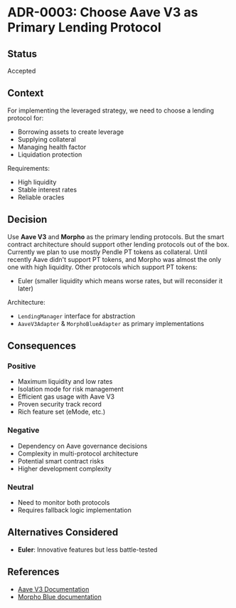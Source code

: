 # ADR-0003: Choose Aave V3 as Primary Lending Protocol

## Status
Accepted

## Context
For implementing the leveraged strategy, we need to choose a lending protocol for:
- Borrowing assets to create leverage
- Supplying collateral
- Managing health factor
- Liquidation protection

Requirements:
- High liquidity
- Stable interest rates
- Reliable oracles

## Decision
Use **Aave V3** and **Morpho** as the primary lending protocols. But the smart contract architecture should support other lending protocols out of the box.
Currently we plan to use mostly Pendle PT tokens as collateral. Until recently Aave didn't support PT tokens, and Morpho was almost the only one with high liquidity. Other protocols which support PT tokens:
- Euler (smaller liquidity which means worse rates, but will reconsider it later)

Architecture:
- `LendingManager` interface for abstraction
- `AaveV3Adapter` & `MorphoBlueAdapter` as primary implementations

## Consequences
### Positive
- Maximum liquidity and low rates
- Isolation mode for risk management
- Efficient gas usage with Aave V3
- Proven security track record
- Rich feature set (eMode, etc.)

### Negative
- Dependency on Aave governance decisions
- Complexity in multi-protocol architecture
- Potential smart contract risks
- Higher development complexity

### Neutral
- Need to monitor both protocols
- Requires fallback logic implementation

## Alternatives Considered
- **Euler**: Innovative features but less battle-tested

## References
- [Aave V3 Documentation](https://docs.aave.com/developers/)
- [Morpho Blue documentation](https://docs.morpho.org/getting-started/)